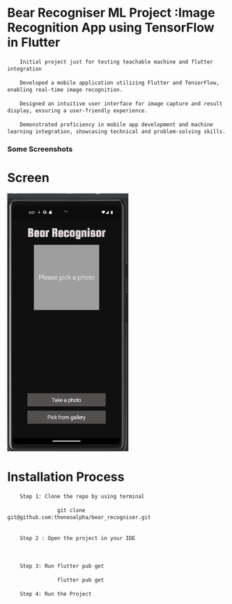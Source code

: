# Bear Recogniser ML Project :Image Recognition App using TensorFlow in Flutter

        Initial project just for testing teachable machine and flutter integration

        Developed a mobile application utilizing Flutter and TensorFlow, enabling real-time image recognition.

        Designed an intuitive user interface for image capture and result display, ensuring a user-friendly experience.

        Demonstrated proficiency in mobile app development and machine learning integration, showcasing technical and problem-solving skills.

### Some Screenshots

<p float="left">

# Screen
  <img src="./images/view.png"  />


 
</p>

# Installation Process

        Step 1: Clone the repo by using terminal

                    git clone git@github.com:theneoalpha/bear_recogniser.git


        Step 2 : Open the project in your IDE

                    

        Step 3: Run flutter pub get

                    flutter pub get

        Step 4: Run the Project                               